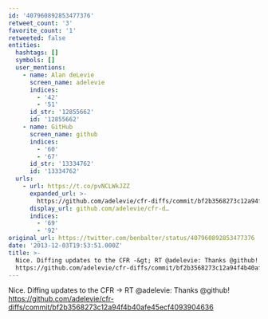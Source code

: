 ```yaml
---
id: '407960892853477376'
retweet_count: '3'
favorite_count: '1'
retweeted: false
entities:
  hashtags: []
  symbols: []
  user_mentions:
    - name: Alan deLevie
      screen_name: adelevie
      indices:
        - '42'
        - '51'
      id_str: '12855662'
      id: '12855662'
    - name: GitHub
      screen_name: github
      indices:
        - '60'
        - '67'
      id_str: '13334762'
      id: '13334762'
  urls:
    - url: https://t.co/pvNCLWkJZZ
      expanded_url: >-
        https://github.com/adelevie/cfr-diffs/commit/bf2b3568273c12a94f4b40afe45ecf4093904636
      display_url: github.com/adelevie/cfr-d…
      indices:
        - '69'
        - '92'
original_url: https://twitter.com/benbalter/status/407960892853477376
date: '2013-12-03T19:53:51.000Z'
title: >-
  Nice. Diffing updates to the CFR -&gt; RT @adelevie: Thanks @github!
  https://github.com/adelevie/cfr-diffs/commit/bf2b3568273c12a94f4b40afe45ecf4093904636
---
```


Nice. Diffing updates to the CFR -&gt; RT @adelevie: Thanks @github! https://github.com/adelevie/cfr-diffs/commit/bf2b3568273c12a94f4b40afe45ecf4093904636